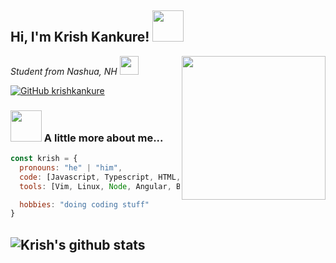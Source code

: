 <h2> Hi, I'm Krish Kankure! <img src="https://media.giphy.com/media/WFZvB7VIXBgiz3oDXE/giphy.gif" width="50"></h2>
<img align='right' src="https://media.giphy.com/media/Vf3ZKdillTMOOaOho0/giphy.gif" width="230">
<p><em>Student from Nashua, NH <img src="https://media.giphy.com/media/xT0Gqpg35RG3ljOWuk/giphy.gif" width="30"></br></em></p>

[![GitHub krishkankure](https://img.shields.io/github/followers/krishkankure?label=follow&style=social)](https://github.com/krishkankure)


### <img src="https://media.giphy.com/media/3o7WICQ6jo6rEFpEEE/giphy.gif" width="50"> A little more about me...  

```javascript
const krish = {
  pronouns: "he" | "him",
  code: [Javascript, Typescript, HTML, CSS, C#, Python, Java],
  tools: [Vim, Linux, Node, Angular, Bash],

  hobbies: "doing coding stuff"
}
```

![Krish's github stats](https://github-readme-stats.vercel.app/api?username=krishkankure&hide=contribs,prs&count_private=true&show_icons=true)
---

